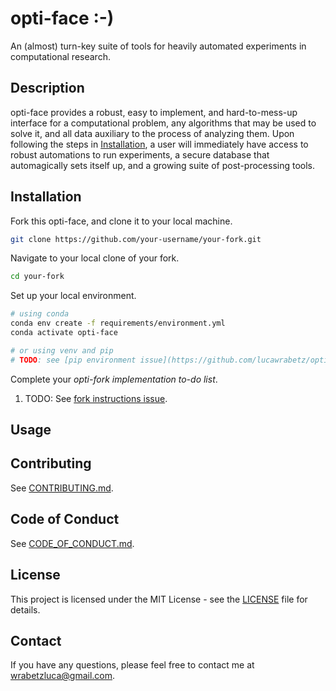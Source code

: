 # opti-face :-)
An (almost) turn-key suite of tools for heavily automated experiments in computational research.

## Description
opti-face provides a robust, easy to implement, and hard-to-mess-up interface for a computational problem, any algorithms that may be used to solve it, and all data auxiliary to the process of analyzing them. Upon following the steps in [Installation](#installation), a user will immediately have access to robust automations to run experiments, a secure database that automagically sets itself up, and a growing suite of post-processing tools.

## Installation
Fork this opti-face, and clone it to your local machine.
```bash
git clone https://github.com/your-username/your-fork.git
```
Navigate to your local clone of your fork.
```bash
cd your-fork
```

Set up your local environment.
```bash
# using conda
conda env create -f requirements/environment.yml
conda activate opti-face
```
```bash
# or using venv and pip
# TODO: see [pip environment issue](https://github.com/lucawrabetz/opti-face/issues/3).
```

Complete your *opti-fork implementation to-do list*.

1. TODO: See [fork instructions issue](https://github.com/lucawrabetz/opti-face/issues/1).

## Usage

## Contributing
See [CONTRIBUTING.md](docs/CONTRIBUTING.md).

## Code of Conduct
See [CODE_OF_CONDUCT.md](docs/CODE_OF_CONDUCT.md).

## License
This project is licensed under the MIT License - see the [LICENSE](LICENSE) file for details.

## Contact
If you have any questions, please feel free to contact me at wrabetzluca@gmail.com.
